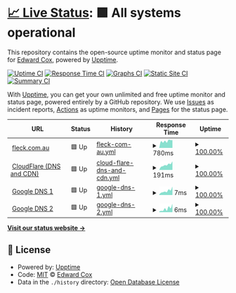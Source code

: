# [📈 Live Status](https://fleck.siteauditpro.com.au): <!--live status--> **🟩 All systems operational**

This repository contains the open-source uptime monitor and status page for [Edward Cox](https://fleck.siteauditpro.com.au), powered by [Upptime](https://github.com/upptime/upptime).

[![Uptime CI](https://github.com/edwardcox/fleck/workflows/Uptime%20CI/badge.svg)](https://github.com/edwardcox/fleck/actions?query=workflow%3A%22Uptime+CI%22)
[![Response Time CI](https://github.com/edwardcox/fleck/workflows/Response%20Time%20CI/badge.svg)](https://github.com/edwardcox/fleck/actions?query=workflow%3A%22Response+Time+CI%22)
[![Graphs CI](https://github.com/edwardcox/fleck/workflows/Graphs%20CI/badge.svg)](https://github.com/edwardcox/fleck/actions?query=workflow%3A%22Graphs+CI%22)
[![Static Site CI](https://github.com/edwardcox/fleck/workflows/Static%20Site%20CI/badge.svg)](https://github.com/edwardcox/fleck/actions?query=workflow%3A%22Static+Site+CI%22)
[![Summary CI](https://github.com/edwardcox/fleck/workflows/Summary%20CI/badge.svg)](https://github.com/edwardcox/fleck/actions?query=workflow%3A%22Summary+CI%22)

With [Upptime](https://upptime.js.org), you can get your own unlimited and free uptime monitor and status page, powered entirely by a GitHub repository. We use [Issues](https://github.com/edwardcox/fleck/issues) as incident reports, [Actions](https://github.com/edwardcox/fleck/actions) as uptime monitors, and [Pages](https://fleck.siteauditpro.com.au) for the status page.

<!--start: status pages-->
<!-- This summary is generated by Upptime (https://github.com/upptime/upptime) -->
<!-- Do not edit this manually, your changes will be overwritten -->
<!-- prettier-ignore -->
| URL | Status | History | Response Time | Uptime |
| --- | ------ | ------- | ------------- | ------ |
| <img alt="" src="https://fleck.com.au/wp-content/uploads/2019/09/fleck.jpg" height="13"> [fleck.com.au](https://fleck.com.au) | 🟩 Up | [fleck-com-au.yml](https://github.com/edwardcox/fleck/commits/HEAD/history/fleck-com-au.yml) | <details><summary><img alt="Response time graph" src="./graphs/fleck-com-au/response-time-week.png" height="20"> 780ms</summary><br><a href="https://fleck.siteauditpro.com.au/history/fleck-com-au"><img alt="Response time 881" src="https://img.shields.io/endpoint?url=https%3A%2F%2Fraw.githubusercontent.com%2Fedwardcox%2Ffleck%2FHEAD%2Fapi%2Ffleck-com-au%2Fresponse-time.json"></a><br><a href="https://fleck.siteauditpro.com.au/history/fleck-com-au"><img alt="24-hour response time 836" src="https://img.shields.io/endpoint?url=https%3A%2F%2Fraw.githubusercontent.com%2Fedwardcox%2Ffleck%2FHEAD%2Fapi%2Ffleck-com-au%2Fresponse-time-day.json"></a><br><a href="https://fleck.siteauditpro.com.au/history/fleck-com-au"><img alt="7-day response time 780" src="https://img.shields.io/endpoint?url=https%3A%2F%2Fraw.githubusercontent.com%2Fedwardcox%2Ffleck%2FHEAD%2Fapi%2Ffleck-com-au%2Fresponse-time-week.json"></a><br><a href="https://fleck.siteauditpro.com.au/history/fleck-com-au"><img alt="30-day response time 846" src="https://img.shields.io/endpoint?url=https%3A%2F%2Fraw.githubusercontent.com%2Fedwardcox%2Ffleck%2FHEAD%2Fapi%2Ffleck-com-au%2Fresponse-time-month.json"></a><br><a href="https://fleck.siteauditpro.com.au/history/fleck-com-au"><img alt="1-year response time 881" src="https://img.shields.io/endpoint?url=https%3A%2F%2Fraw.githubusercontent.com%2Fedwardcox%2Ffleck%2FHEAD%2Fapi%2Ffleck-com-au%2Fresponse-time-year.json"></a></details> | <details><summary><a href="https://fleck.siteauditpro.com.au/history/fleck-com-au">100.00%</a></summary><a href="https://fleck.siteauditpro.com.au/history/fleck-com-au"><img alt="All-time uptime 100.00%" src="https://img.shields.io/endpoint?url=https%3A%2F%2Fraw.githubusercontent.com%2Fedwardcox%2Ffleck%2FHEAD%2Fapi%2Ffleck-com-au%2Fuptime.json"></a><br><a href="https://fleck.siteauditpro.com.au/history/fleck-com-au"><img alt="24-hour uptime 100.00%" src="https://img.shields.io/endpoint?url=https%3A%2F%2Fraw.githubusercontent.com%2Fedwardcox%2Ffleck%2FHEAD%2Fapi%2Ffleck-com-au%2Fuptime-day.json"></a><br><a href="https://fleck.siteauditpro.com.au/history/fleck-com-au"><img alt="7-day uptime 100.00%" src="https://img.shields.io/endpoint?url=https%3A%2F%2Fraw.githubusercontent.com%2Fedwardcox%2Ffleck%2FHEAD%2Fapi%2Ffleck-com-au%2Fuptime-week.json"></a><br><a href="https://fleck.siteauditpro.com.au/history/fleck-com-au"><img alt="30-day uptime 100.00%" src="https://img.shields.io/endpoint?url=https%3A%2F%2Fraw.githubusercontent.com%2Fedwardcox%2Ffleck%2FHEAD%2Fapi%2Ffleck-com-au%2Fuptime-month.json"></a><br><a href="https://fleck.siteauditpro.com.au/history/fleck-com-au"><img alt="1-year uptime 100.00%" src="https://img.shields.io/endpoint?url=https%3A%2F%2Fraw.githubusercontent.com%2Fedwardcox%2Ffleck%2FHEAD%2Fapi%2Ffleck-com-au%2Fuptime-year.json"></a></details>
| <img alt="" src="https://download.logo.wine/logo/Cloudflare/Cloudflare-Logo.wine.png" height="13"> [CloudFlare (DNS and CDN)](https://cloudflare.com) | 🟩 Up | [cloud-flare-dns-and-cdn.yml](https://github.com/edwardcox/fleck/commits/HEAD/history/cloud-flare-dns-and-cdn.yml) | <details><summary><img alt="Response time graph" src="./graphs/cloud-flare-dns-and-cdn/response-time-week.png" height="20"> 191ms</summary><br><a href="https://fleck.siteauditpro.com.au/history/cloud-flare-dns-and-cdn"><img alt="Response time 225" src="https://img.shields.io/endpoint?url=https%3A%2F%2Fraw.githubusercontent.com%2Fedwardcox%2Ffleck%2FHEAD%2Fapi%2Fcloud-flare-dns-and-cdn%2Fresponse-time.json"></a><br><a href="https://fleck.siteauditpro.com.au/history/cloud-flare-dns-and-cdn"><img alt="24-hour response time 396" src="https://img.shields.io/endpoint?url=https%3A%2F%2Fraw.githubusercontent.com%2Fedwardcox%2Ffleck%2FHEAD%2Fapi%2Fcloud-flare-dns-and-cdn%2Fresponse-time-day.json"></a><br><a href="https://fleck.siteauditpro.com.au/history/cloud-flare-dns-and-cdn"><img alt="7-day response time 191" src="https://img.shields.io/endpoint?url=https%3A%2F%2Fraw.githubusercontent.com%2Fedwardcox%2Ffleck%2FHEAD%2Fapi%2Fcloud-flare-dns-and-cdn%2Fresponse-time-week.json"></a><br><a href="https://fleck.siteauditpro.com.au/history/cloud-flare-dns-and-cdn"><img alt="30-day response time 183" src="https://img.shields.io/endpoint?url=https%3A%2F%2Fraw.githubusercontent.com%2Fedwardcox%2Ffleck%2FHEAD%2Fapi%2Fcloud-flare-dns-and-cdn%2Fresponse-time-month.json"></a><br><a href="https://fleck.siteauditpro.com.au/history/cloud-flare-dns-and-cdn"><img alt="1-year response time 225" src="https://img.shields.io/endpoint?url=https%3A%2F%2Fraw.githubusercontent.com%2Fedwardcox%2Ffleck%2FHEAD%2Fapi%2Fcloud-flare-dns-and-cdn%2Fresponse-time-year.json"></a></details> | <details><summary><a href="https://fleck.siteauditpro.com.au/history/cloud-flare-dns-and-cdn">100.00%</a></summary><a href="https://fleck.siteauditpro.com.au/history/cloud-flare-dns-and-cdn"><img alt="All-time uptime 99.90%" src="https://img.shields.io/endpoint?url=https%3A%2F%2Fraw.githubusercontent.com%2Fedwardcox%2Ffleck%2FHEAD%2Fapi%2Fcloud-flare-dns-and-cdn%2Fuptime.json"></a><br><a href="https://fleck.siteauditpro.com.au/history/cloud-flare-dns-and-cdn"><img alt="24-hour uptime 100.00%" src="https://img.shields.io/endpoint?url=https%3A%2F%2Fraw.githubusercontent.com%2Fedwardcox%2Ffleck%2FHEAD%2Fapi%2Fcloud-flare-dns-and-cdn%2Fuptime-day.json"></a><br><a href="https://fleck.siteauditpro.com.au/history/cloud-flare-dns-and-cdn"><img alt="7-day uptime 100.00%" src="https://img.shields.io/endpoint?url=https%3A%2F%2Fraw.githubusercontent.com%2Fedwardcox%2Ffleck%2FHEAD%2Fapi%2Fcloud-flare-dns-and-cdn%2Fuptime-week.json"></a><br><a href="https://fleck.siteauditpro.com.au/history/cloud-flare-dns-and-cdn"><img alt="30-day uptime 99.90%" src="https://img.shields.io/endpoint?url=https%3A%2F%2Fraw.githubusercontent.com%2Fedwardcox%2Ffleck%2FHEAD%2Fapi%2Fcloud-flare-dns-and-cdn%2Fuptime-month.json"></a><br><a href="https://fleck.siteauditpro.com.au/history/cloud-flare-dns-and-cdn"><img alt="1-year uptime 99.90%" src="https://img.shields.io/endpoint?url=https%3A%2F%2Fraw.githubusercontent.com%2Fedwardcox%2Ffleck%2FHEAD%2Fapi%2Fcloud-flare-dns-and-cdn%2Fuptime-year.json"></a></details>
| <img alt="" src="https://upload.wikimedia.org/wikipedia/commons/thumb/5/53/Google_%22G%22_Logo.svg/800px-Google_%22G%22_Logo.svg.png" height="13"> [Google DNS 1](8.8.4.4) | 🟩 Up | [google-dns-1.yml](https://github.com/edwardcox/fleck/commits/HEAD/history/google-dns-1.yml) | <details><summary><img alt="Response time graph" src="./graphs/google-dns-1/response-time-week.png" height="20"> 7ms</summary><br><a href="https://fleck.siteauditpro.com.au/history/google-dns-1"><img alt="Response time 7" src="https://img.shields.io/endpoint?url=https%3A%2F%2Fraw.githubusercontent.com%2Fedwardcox%2Ffleck%2FHEAD%2Fapi%2Fgoogle-dns-1%2Fresponse-time.json"></a><br><a href="https://fleck.siteauditpro.com.au/history/google-dns-1"><img alt="24-hour response time 2" src="https://img.shields.io/endpoint?url=https%3A%2F%2Fraw.githubusercontent.com%2Fedwardcox%2Ffleck%2FHEAD%2Fapi%2Fgoogle-dns-1%2Fresponse-time-day.json"></a><br><a href="https://fleck.siteauditpro.com.au/history/google-dns-1"><img alt="7-day response time 7" src="https://img.shields.io/endpoint?url=https%3A%2F%2Fraw.githubusercontent.com%2Fedwardcox%2Ffleck%2FHEAD%2Fapi%2Fgoogle-dns-1%2Fresponse-time-week.json"></a><br><a href="https://fleck.siteauditpro.com.au/history/google-dns-1"><img alt="30-day response time 7" src="https://img.shields.io/endpoint?url=https%3A%2F%2Fraw.githubusercontent.com%2Fedwardcox%2Ffleck%2FHEAD%2Fapi%2Fgoogle-dns-1%2Fresponse-time-month.json"></a><br><a href="https://fleck.siteauditpro.com.au/history/google-dns-1"><img alt="1-year response time 7" src="https://img.shields.io/endpoint?url=https%3A%2F%2Fraw.githubusercontent.com%2Fedwardcox%2Ffleck%2FHEAD%2Fapi%2Fgoogle-dns-1%2Fresponse-time-year.json"></a></details> | <details><summary><a href="https://fleck.siteauditpro.com.au/history/google-dns-1">100.00%</a></summary><a href="https://fleck.siteauditpro.com.au/history/google-dns-1"><img alt="All-time uptime 100.00%" src="https://img.shields.io/endpoint?url=https%3A%2F%2Fraw.githubusercontent.com%2Fedwardcox%2Ffleck%2FHEAD%2Fapi%2Fgoogle-dns-1%2Fuptime.json"></a><br><a href="https://fleck.siteauditpro.com.au/history/google-dns-1"><img alt="24-hour uptime 100.00%" src="https://img.shields.io/endpoint?url=https%3A%2F%2Fraw.githubusercontent.com%2Fedwardcox%2Ffleck%2FHEAD%2Fapi%2Fgoogle-dns-1%2Fuptime-day.json"></a><br><a href="https://fleck.siteauditpro.com.au/history/google-dns-1"><img alt="7-day uptime 100.00%" src="https://img.shields.io/endpoint?url=https%3A%2F%2Fraw.githubusercontent.com%2Fedwardcox%2Ffleck%2FHEAD%2Fapi%2Fgoogle-dns-1%2Fuptime-week.json"></a><br><a href="https://fleck.siteauditpro.com.au/history/google-dns-1"><img alt="30-day uptime 100.00%" src="https://img.shields.io/endpoint?url=https%3A%2F%2Fraw.githubusercontent.com%2Fedwardcox%2Ffleck%2FHEAD%2Fapi%2Fgoogle-dns-1%2Fuptime-month.json"></a><br><a href="https://fleck.siteauditpro.com.au/history/google-dns-1"><img alt="1-year uptime 100.00%" src="https://img.shields.io/endpoint?url=https%3A%2F%2Fraw.githubusercontent.com%2Fedwardcox%2Ffleck%2FHEAD%2Fapi%2Fgoogle-dns-1%2Fuptime-year.json"></a></details>
| <img alt="" src="https://upload.wikimedia.org/wikipedia/commons/thumb/5/53/Google_%22G%22_Logo.svg/800px-Google_%22G%22_Logo.svg.png" height="13"> [Google DNS 2](8.8.8.8) | 🟩 Up | [google-dns-2.yml](https://github.com/edwardcox/fleck/commits/HEAD/history/google-dns-2.yml) | <details><summary><img alt="Response time graph" src="./graphs/google-dns-2/response-time-week.png" height="20"> 6ms</summary><br><a href="https://fleck.siteauditpro.com.au/history/google-dns-2"><img alt="Response time 6" src="https://img.shields.io/endpoint?url=https%3A%2F%2Fraw.githubusercontent.com%2Fedwardcox%2Ffleck%2FHEAD%2Fapi%2Fgoogle-dns-2%2Fresponse-time.json"></a><br><a href="https://fleck.siteauditpro.com.au/history/google-dns-2"><img alt="24-hour response time 1" src="https://img.shields.io/endpoint?url=https%3A%2F%2Fraw.githubusercontent.com%2Fedwardcox%2Ffleck%2FHEAD%2Fapi%2Fgoogle-dns-2%2Fresponse-time-day.json"></a><br><a href="https://fleck.siteauditpro.com.au/history/google-dns-2"><img alt="7-day response time 6" src="https://img.shields.io/endpoint?url=https%3A%2F%2Fraw.githubusercontent.com%2Fedwardcox%2Ffleck%2FHEAD%2Fapi%2Fgoogle-dns-2%2Fresponse-time-week.json"></a><br><a href="https://fleck.siteauditpro.com.au/history/google-dns-2"><img alt="30-day response time 6" src="https://img.shields.io/endpoint?url=https%3A%2F%2Fraw.githubusercontent.com%2Fedwardcox%2Ffleck%2FHEAD%2Fapi%2Fgoogle-dns-2%2Fresponse-time-month.json"></a><br><a href="https://fleck.siteauditpro.com.au/history/google-dns-2"><img alt="1-year response time 6" src="https://img.shields.io/endpoint?url=https%3A%2F%2Fraw.githubusercontent.com%2Fedwardcox%2Ffleck%2FHEAD%2Fapi%2Fgoogle-dns-2%2Fresponse-time-year.json"></a></details> | <details><summary><a href="https://fleck.siteauditpro.com.au/history/google-dns-2">100.00%</a></summary><a href="https://fleck.siteauditpro.com.au/history/google-dns-2"><img alt="All-time uptime 100.00%" src="https://img.shields.io/endpoint?url=https%3A%2F%2Fraw.githubusercontent.com%2Fedwardcox%2Ffleck%2FHEAD%2Fapi%2Fgoogle-dns-2%2Fuptime.json"></a><br><a href="https://fleck.siteauditpro.com.au/history/google-dns-2"><img alt="24-hour uptime 100.00%" src="https://img.shields.io/endpoint?url=https%3A%2F%2Fraw.githubusercontent.com%2Fedwardcox%2Ffleck%2FHEAD%2Fapi%2Fgoogle-dns-2%2Fuptime-day.json"></a><br><a href="https://fleck.siteauditpro.com.au/history/google-dns-2"><img alt="7-day uptime 100.00%" src="https://img.shields.io/endpoint?url=https%3A%2F%2Fraw.githubusercontent.com%2Fedwardcox%2Ffleck%2FHEAD%2Fapi%2Fgoogle-dns-2%2Fuptime-week.json"></a><br><a href="https://fleck.siteauditpro.com.au/history/google-dns-2"><img alt="30-day uptime 100.00%" src="https://img.shields.io/endpoint?url=https%3A%2F%2Fraw.githubusercontent.com%2Fedwardcox%2Ffleck%2FHEAD%2Fapi%2Fgoogle-dns-2%2Fuptime-month.json"></a><br><a href="https://fleck.siteauditpro.com.au/history/google-dns-2"><img alt="1-year uptime 100.00%" src="https://img.shields.io/endpoint?url=https%3A%2F%2Fraw.githubusercontent.com%2Fedwardcox%2Ffleck%2FHEAD%2Fapi%2Fgoogle-dns-2%2Fuptime-year.json"></a></details>

<!--end: status pages-->

[**Visit our status website →**](https://fleck.siteauditpro.com.au)

## 📄 License

- Powered by: [Upptime](https://github.com/upptime/upptime)
- Code: [MIT](./LICENSE) © [Edward Cox](https://fleck.siteauditpro.com.au)
- Data in the `./history` directory: [Open Database License](https://opendatacommons.org/licenses/odbl/1-0/)
